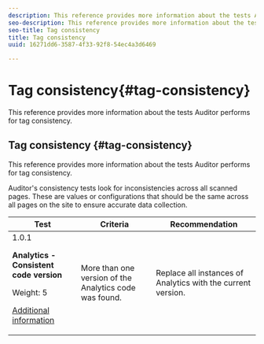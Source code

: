 ```yaml
---
description: This reference provides more information about the tests Auditor performs for tag consistency.
seo-description: This reference provides more information about the tests Auditor performs for tag consistency.
seo-title: Tag consistency
title: Tag consistency
uuid: 16271dd6-3587-4f33-92f8-54ec4a3d6469

---
```


# Tag consistency{#tag-consistency}

This reference provides more information about the tests Auditor performs for tag consistency.

## Tag consistency {#tag-consistency}

This reference provides more information about the tests Auditor performs for tag consistency. 

Auditor's consistency tests look for inconsistencies across all scanned pages. These are values or configurations that should be the same across all pages on the site to ensure accurate data collection.

<table id="table_4F9ED873BAF741D19BFB0F297B3A1FDB"> 
 <thead> 
  <tr> 
   <th colname="col1" class="entry"> Test </th> 
   <th colname="col2" class="entry"> Criteria </th> 
   <th colname="col3" class="entry"> Recommendation </th> 
  </tr>
 </thead>
 <tbody> 
  <tr> 
   <td colname="col1"> 
    <draft-comment>
      1.0.1 
    </draft-comment> <p><b>Analytics - Consistent code version </b> </p> <p>Weight: 5 </p> <p><a href="https://experiencecloud.adobe.com/resources/help/en_US/sc/implement/choose-implementation-method.html" format="html" scope="external"> Additional information</a> </p> </td> 
   <td colname="col2"> <p> More than one version of the Analytics code was found. </p> </td> 
   <td colname="col3"> <p>Replace all instances of Analytics with the current version. </p> </td> 
  </tr> 
 </tbody> 
</table>

